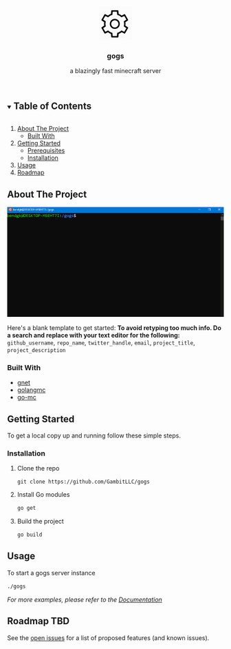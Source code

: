 <!-- PROJECT LOGO -->
<br />
<p align="center">
  <a href="https://github.com/GambitLLC/gogs">
    <img src="res/logo.png" alt="Logo" width="80" height="80">
  </a>

  <h3 align="center">gogs</h3>

  <p align="center">
    a blazingly fast minecraft server
    <br />
    <!--<a href="https://github.com/GambitLLC/gogs"><strong>Explore the docs »</strong></a>-->
    <br />
  </p>
</p>



<!-- TABLE OF CONTENTS -->
<details open="open">
  <summary><h2 style="display: inline-block">Table of Contents</h2></summary>
  <ol>
    <li>
      <a href="#about-the-project">About The Project</a>
      <ul>
        <li><a href="#built-with">Built With</a></li>
      </ul>
    </li>
    <li>
      <a href="#getting-started">Getting Started</a>
      <ul>
        <li><a href="#prerequisites">Prerequisites</a></li>
        <li><a href="#installation">Installation</a></li>
      </ul>
    </li>
    <li><a href="#usage">Usage</a></li>
    <li><a href="#roadmap">Roadmap</a></li>
  </ol>
</details>



<!-- ABOUT THE PROJECT -->

## About The Project

![](res/gogs.gif)

Here's a blank template to get started:
**To avoid retyping too much info. Do a search and replace with your text editor for the following:**
`github_username`, `repo_name`, `twitter_handle`, `email`, `project_title`, `project_description`


### Built With

* [gnet](https://github.com/panjf2000/gnet)
* [golangmc](https://github.com/GoLangMc)
* [go-mc](https://github.com/Tnze/go-mc)



<!-- GETTING STARTED -->

## Getting Started

To get a local copy up and running follow these simple steps.

### Installation

1. Clone the repo
   ```
   git clone https://github.com/GambitLLC/gogs
   ```
2. Install Go modules
   ```sh
   go get
   ```
3. Build the project
   ```sh
   go build
   ```



<!-- USAGE EXAMPLES -->

## Usage

To start a gogs server instance
```sh
./gogs
```

_For more examples, please refer to the [Documentation](https://example.com)_



<!-- ROADMAP -->

## Roadmap TBD

See the [open issues](https://github.com/GambitLLC/gogs/issues) for a list of proposed features (and known issues).
